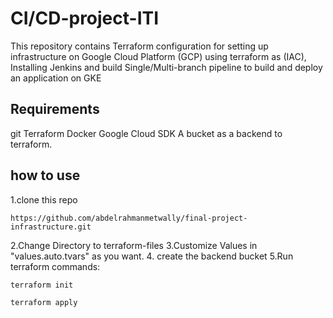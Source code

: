 # CI/CD-project-ITI

This repository contains Terraform configuration for setting up infrastructure on Google Cloud Platform (GCP) using terraform as (IAC), Installing Jenkins and build Single/Multi-branch pipeline to build and deploy an application on GKE

## Requirements

git
Terraform
Docker
Google Cloud SDK
A bucket as a backend to  terraform.

## how to use

1.clone this repo 
```
https://github.com/abdelrahmanmetwally/final-project-infrastructure.git
```
2.Change Directory to terraform-files
3.Customize Values in "values.auto.tvars" as you want.
4. create the backend bucket 
5.Run terraform commands:
```
terraform init
```
```
terraform apply
```
